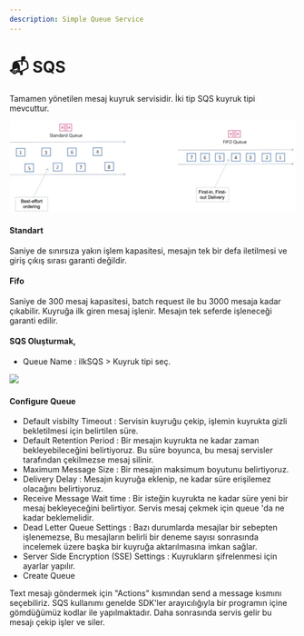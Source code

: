 ```yaml
---
description: Simple Queue Service
---
```


# 📬 SQS

Tamamen yönetilen mesaj kuyruk servisidir. İki tip SQS kuyruk tipi mevcuttur.

![](../.gitbook/assets/amazon-sqs-standard-queue-and-fifo-queue.jpeg)

#### Standart

Saniye de sınırsıza yakın işlem kapasitesi, mesajın tek bir defa iletilmesi ve giriş çıkış sırası garanti değildir.

#### Fifo

Saniye de 300 mesaj kapasitesi, batch request ile bu 3000 mesaja kadar çıkabilir. Kuyruğa ilk giren mesaj işlenir. Mesajın tek seferde işleneceği garanti edilir.

#### SQS Oluşturmak,

* Queue Name : ilkSQS > Kuyruk tipi seç.&#x20;

![](../.gitbook/assets/product-page-diagram\_Amazon-SQS@2x.6df419be87198e0f8b0c8151eceac65584db78ea.png)

#### Configure Queue

* Default visbilty Timeout : Servisin kuyruğu çekip, işlemin kuyrukta gizli bekletilmesi için belirtilen süre.
* Default Retention Period : Bir mesajın kuyrukta ne kadar zaman bekleyebileceğini belirtiyoruz. Bu süre boyunca, bu mesaj servisler tarafından çekilmezse mesaj silinir.
* Maximum Message Size : Bir mesajın maksimum boyutunu belirtiyoruz.
* Delivery Delay : Mesajın kuyruğa eklenip, ne kadar süre erişilemez olacağını belirtiyoruz.
* Receive Message Wait time : Bir isteğin kuyrukta ne kadar süre yeni bir mesaj bekleyeceğini belirtiyor. Servis mesaj çekmek için queue 'da ne kadar beklemelidir.
* Dead Letter Queue Settings : Bazı durumlarda mesajlar bir sebepten işlenemezse, Bu mesajların belirli bir deneme sayısı sonrasında incelemek üzere başka bir kuyruğa aktarılmasına imkan sağlar.
* Server Side Encryption (SSE) Settings : Kuyrukların şifrelenmesi için ayarlar yapılır.
* Create Queue

Text mesajı göndermek için "Actions" kısmından send a message kısmını seçebiliriz. SQS kullanımı genelde SDK'ler arayıcılığıyla bir programın içine gömdüğümüz kodlar ile yapılmaktadır. Daha sonrasında servis gelir bu mesajı çekip işler ve siler.
